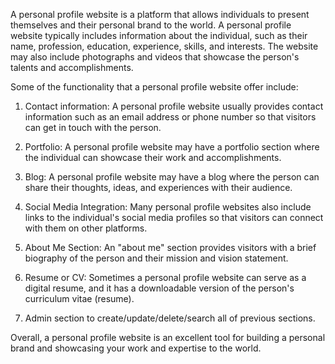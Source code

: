 A personal profile website is a platform that allows individuals to present themselves and their personal brand to the world. A personal profile website typically includes information about the individual, such as their name, profession, education, experience, skills, and interests. The website may also include photographs and videos that showcase the person's talents and accomplishments.

Some of the functionality that a personal profile website offer include:

1. Contact information: A personal profile website usually provides contact information such as an email address or phone number so that visitors can get in touch with the person.

2. Portfolio: A personal profile website may have a portfolio section where the individual can showcase their work and accomplishments.

3. Blog: A personal profile website may have a blog where the person can share their thoughts, ideas, and experiences with their audience.

4. Social Media Integration: Many personal profile websites also include links to the individual's social media profiles so that visitors can connect with them on other platforms.

5. About Me Section: An "about me" section provides visitors with a brief biography of the person and their mission and vision statement. 

6. Resume or CV: Sometimes a personal profile website can serve as a digital resume, and it has a downloadable version of the person's curriculum vitae (resume).

7. Admin section to create/update/delete/search all of previous sections.

Overall, a personal profile website is an excellent tool for building a personal brand and showcasing your work and expertise to the world.
